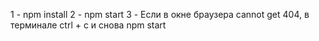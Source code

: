 1 - npm install 2 - npm start 3 - Если в окне браузера cannot get 404, в терминале ctrl + c и снова npm start
